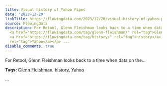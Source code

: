 ```yaml
---
title: Visual history of Yahoo Pipes
date: '2023-12-20'
linkTitle: https://flowingdata.com/2023/12/20/visual-history-of-yahoo-pipes/
source: FlowingData
description: For Retool, Glenn Fleishman looks back to a time when data on the&#8230;<p><strong>Tags:</strong>
  <a href="https://flowingdata.com/tag/glenn-fleishman/" rel="tag">Glenn Fleishman</a>,
  <a href="https://flowingdata.com/tag/history/" rel="tag">history</a>, <a href="https://flowingdata.com/tag/yahoo/"
  rel="tag">Yahoo</a></p> ...
disable_comments: true
---
```

For Retool, Glenn Fleishman looks back to a time when data on the&#8230;<p><strong>Tags:</strong> <a href="https://flowingdata.com/tag/glenn-fleishman/" rel="tag">Glenn Fleishman</a>, <a href="https://flowingdata.com/tag/history/" rel="tag">history</a>, <a href="https://flowingdata.com/tag/yahoo/" rel="tag">Yahoo</a></p> ...